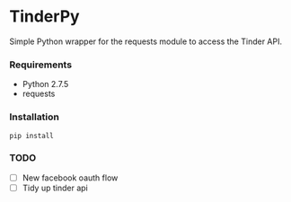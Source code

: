 # TinderPy 

Simple Python wrapper for the requests module to access the Tinder API.

### Requirements ###
- Python 2.7.5
- requests

### Installation ###
```
pip install
```

### TODO
- [ ] New facebook oauth flow
- [ ] Tidy up tinder api
